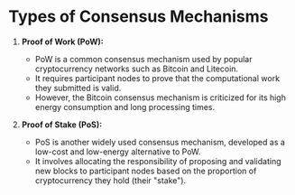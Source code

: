 # Types of Consensus Mechanisms  

1. **Proof of Work (PoW):**  
   - PoW is a common consensus mechanism used by popular cryptocurrency networks such as Bitcoin and Litecoin.  
   - It requires participant nodes to prove that the computational work they submitted is valid.  
   - However, the Bitcoin consensus mechanism is criticized for its high energy consumption and long processing times.  

2. **Proof of Stake (PoS):**  
   - PoS is another widely used consensus mechanism, developed as a low-cost and low-energy alternative to PoW.  
   - It involves allocating the responsibility of proposing and validating new blocks to participant nodes based on the proportion of cryptocurrency they hold (their "stake").  

 
